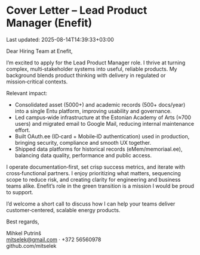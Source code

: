 # Cover Letter – Lead Product Manager (Enefit)

Last updated: 2025-08-14T14:39:33+03:00

Dear Hiring Team at Enefit,

I’m excited to apply for the Lead Product Manager role. I thrive at turning complex, multi‑stakeholder systems into useful, reliable products. My background blends product thinking with delivery in regulated or mission‑critical contexts.

Relevant impact:

- Consolidated asset (5000+) and academic records (500+ docs/year) into a single Entu platform, improving usability and governance.
- Led campus‑wide infrastructure at the Estonian Academy of Arts (≈700 users) and migrated email to Google Mail, reducing internal maintenance effort.
- Built OAuth.ee (ID‑card + Mobile‑ID authentication) used in production, bringing security, compliance and smooth UX together.
- Shipped data platforms for historical records (eMem/memoriaal.ee), balancing data quality, performance and public access.

I operate documentation‑first, set crisp success metrics, and iterate with cross‑functional partners. I enjoy prioritizing what matters, sequencing scope to reduce risk, and creating clarity for engineering and business teams alike. Enefit’s role in the green transition is a mission I would be proud to support.

I’d welcome a short call to discuss how I can help your teams deliver customer‑centered, scalable energy products.

Best regards,

Mihkel Putrinš  
[mitselek@gmail.com](mailto:mitselek@gmail.com) · +372 56560978  
github.com/mitselek
